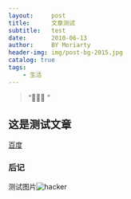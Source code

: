```yaml
---
layout:     post
title:      文章测试
subtitle:   test
date:       2010-06-13
author:     BY Moriarty
header-img: img/post-bg-2015.jpg
catalog: true
tags:
    - 生活
---
```


> “🙉🙉🙉 ”

## 这是测试文章

[百度](http://baidu.com)

### 后记

测试图片![hacker](http://image.web314.club/images/123.jpg)
